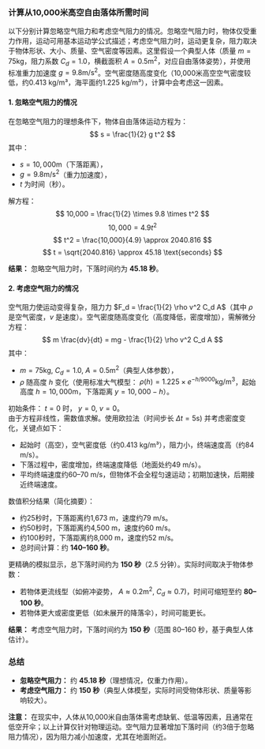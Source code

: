 ### 计算从10,000米高空自由落体所需时间

以下分别计算忽略空气阻力和考虑空气阻力的情况。忽略空气阻力时，物体仅受重力作用，运动可用基本运动学公式描述；考虑空气阻力时，运动更复杂，阻力取决于物体形状、大小、质量、空气密度等因素。这里假设一个典型人体（质量 $m = 75  \text{kg}$，阻力系数 $C_d = 1.0$，横截面积 $A = 0.5  \text{m}^2$，对应自由落体姿势），并使用标准重力加速度 $g = 9.8  \text{m/s}^2$。空气密度随高度变化（10,000米高空空气密度较低，约0.413 kg/m³，海平面约1.225 kg/m³），计算中会考虑这一因素。

#### 1. 忽略空气阻力的情况
在忽略空气阻力的理想条件下，物体自由落体运动方程为：
$$
s = \frac{1}{2} g t^2
$$
其中：
- $s = 10,000  \text{m}$（下落距离），
- $g = 9.8  \text{m/s}^2$（重力加速度），
- $t$ 为时间（秒）。

解方程：
$$
10,000 = \frac{1}{2} \times 9.8 \times t^2
$$
$$
10,000 = 4.9 t^2
$$
$$
t^2 = \frac{10,000}{4.9} \approx 2040.816
$$
$$
t = \sqrt{2040.816} \approx 45.18  \text{seconds}
$$

**结果：** 忽略空气阻力时，下落时间约为 **45.18 秒**。

#### 2. 考虑空气阻力的情况
空气阻力使运动变得复杂，阻力力 $F_d = \frac{1}{2} \rho v^2 C_d A$（其中 $\rho$ 是空气密度，$v$ 是速度）。空气密度随高度变化（高度降低，密度增加），需解微分方程：
$$
m \frac{dv}{dt} = mg - \frac{1}{2} \rho v^2 C_d A
$$
其中：
- $m = 75  \text{kg}$, $C_d = 1.0$, $A = 0.5  \text{m}^2$（典型人体参数），
- $\rho$ 随高度 $h$ 变化（使用标准大气模型： $\rho(h) = 1.225 \times e^{-h / 9000}  \text{kg/m}^3$，起始高度 $h = 10,000  \text{m}$，下落距离 $y = 10,000 - h$）。

初始条件： $t = 0$ 时， $y = 0$, $v = 0$。  
由于方程非线性，需数值求解。使用欧拉法（时间步长 $\Delta t = 5  \text{s}$) 并考虑密度变化，关键点如下：
- 起始时（高空），空气密度低（约0.413 kg/m³），阻力小，终端速度高（约84 m/s）。
- 下落过程中，密度增加，终端速度降低（地面处约49 m/s）。
- 平均终端速度约60–70 m/s，但物体不会全程匀速运动；初期加速快，后期接近终端速度。

数值积分结果（简化摘要）：
- 约25秒时，下落距离约1,673 m，速度约79 m/s。
- 约50秒时，下落距离约4,500 m，速度约60 m/s。
- 约100秒时，下落距离约8,000 m，速度约52 m/s。
- 总时间计算：约 **140–160 秒**。

更精确的模拟显示，总下落时间约为 **150 秒**（2.5 分钟）。实际时间取决于物体参数：
- 若物体更流线型（如俯冲姿势， $A \approx 0.2  \text{m}^2$, $C_d \approx 0.7$)，时间可缩短至约 **80–100 秒**。
- 若物体更大或密度更低（如未展开的降落伞），时间可能更长。

**结果：** 考虑空气阻力时，下落时间约为 **150 秒**（范围 80–160 秒，基于典型人体估计）。

### 总结
- **忽略空气阻力：** 约 **45.18 秒**（理想情况，仅重力作用）。
- **考虑空气阻力：** 约 **150 秒**（典型人体模型，实际时间受物体形状、质量等影响较大）。

**注意：** 在现实中，人体从10,000米自由落体需考虑缺氧、低温等因素，且通常在低空开伞；以上计算仅针对物理运动。空气阻力显著增加下落时间（约3倍于忽略阻力情况），因为阻力减小加速度，尤其在地面附近。

